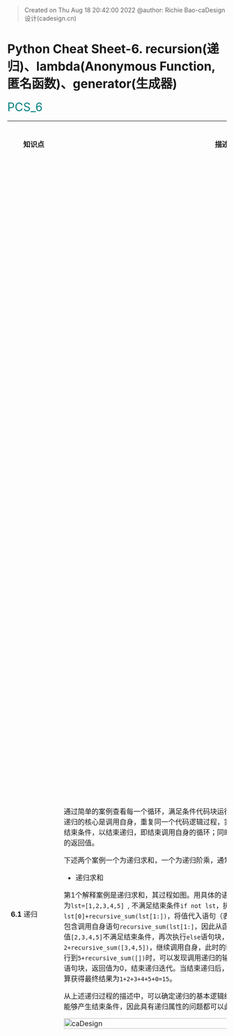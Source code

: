 > Created on Thu Aug 18 20:42:00 2022 @author: Richie Bao-caDesign设计(cadesign.cn)

<style>
  code {
    white-space : pre-wrap !important;
    word-break: break-word;
  }
</style>

# Python Cheat Sheet-6. recursion(递归)、lambda(Anonymous Function, 匿名函数)、generator(生成器)

<span style = "color:Teal;background-color:;font-size:20.0pt">PCS_6</span>

<table style="width:100%">
<tr>
<th style="width:10%"> 知识点 </th>
<th style="width:30%"> 描述 </th>
<th style="width:30%"> 代码段 </th> 
<th style="width:20%"> 运算结果 </th>
<th style="width:10%"> 备注</th> 
</tr>

<tr>
<td> 

__6.1__ 递归

</td>
<td>


通过简单的案例查看每一个循环，满足条件代码块运行变量值和返回值的变化是理解递归最好的途径。递归的核心是调用自身，重复同一个代码逻辑过程，实现返回值满足某一变化特征的叠加；并且需要有结束条件，以结束递归，即结束调用自身的循环；同时，给结束条件一个返回值，为最后一次调用自身的返回值。

下述两个案例一个为递归求和，一个为递归阶乘，通常用此来解释递归函数的方法。

* 递归求和

第1个解释案例是递归求和，其过程如图。用具体的语句和值解释上一段话为：开始输入值（开始值）为`lst=[1,2,3,4,5] `, 不满足结束条件`if not lst`，执行`else`语句块，返回值语句为`return lst[0]+recursive_sum(lst[1:])`，将值代入语句（表达式），为`1+recursive_sum([2,3,4,5])`，其中包含调用自身语句`recursive_sum(lst[1:]`，因此从函数名定义行重新开始执行该函数；因为输入参数值`[2,3,4,5]`不满足结束条件，再次执行`else`语句块，将值代入语句（表达式），为`2+recursive_sum([3,4,5])`，继续调用自身，此时的输入值为`[3,4,5]`；以次类推，不断迭代，直至执行到`5+recursive_sum([])`时，可以发现调用递归的输入值为`[]`，满足结束条件，因此执行`if not lst`语句块，返回值为0，结束递归迭代。当结束递归后，将每一次的返回值代入上一次迭代的返回值，计算获得最终结果为`1+2+3+4+5+0=15`。

从上述递归过程的描述中，可以确定递归的基本逻辑结构，无外乎调用自身即返回值计算逻辑和该逻辑能够产生结束条件，因此具有递归属性的问题都可以此点切入设计代码。

<img src="./imgs/pc_6_01.jpg" height='auto' width=100% title="caDesign">


</td>
<td>

```python
def recursive_sum(lst):
    if not lst:
        print("if not lst:{}".format(lst))
        return 0
    else:
        print(lst[1:])
        return lst[0]+recursive_sum(lst[1:])
    
lst=[1,2,3,4,5]    
lst_sum=recursive_sum(lst)
print("--"*30)
print(lst_sum)
```

</td>
<td>

    [2, 3, 4, 5]
    [3, 4, 5]
    [4, 5]
    [5]
    []
    if not lst:[]
    ------------------------------------------------------------
    15

</td>
<td>
</td>
</tr>

<tr>
<td> 

</td>
<td>

可以通过小的语句核实确定某些语句的运行结果，辅助理解程序。

</td>
<td>

```python
print(not [])
print(not [5])
print([5][1:])
```

</td>
<td>

    True
    False
    []

</td>
<td>
</td>
</tr>

<tr>
<td> 

</td>
<td>

返回值是需要代入到上次迭代调用自身的部分，因此只要返回值满足计算要求，可以根据需要返回任何值。下述代码将结束条件返回值配置为入`1000`时，计算结果为`1015`。


</td>
<td>

```python
def recursive_sum(lst):
    if not lst:
        print("if not lst:{}".format(lst))
        return 1000
    else:
        print(lst[1:])
        return lst[0]+recursive_sum(lst[1:])
    
lst=[1,2,3,4,5]    
lst_sum=recursive_sum(lst)
print("--"*30)
print(lst_sum)
```

</td>
<td>

    [2, 3, 4, 5]
    [3, 4, 5]
    [4, 5]
    [5]
    []
    if not lst:[]
    ------------------------------------------------------------
    1015

</td>
<td>
</td>
</tr>


<tr>
<td> 

</td>
<td>

* 递归阶乘

直接可以替换递归求和图中对应的值，来表达递归阶乘的过程。可以解释为：开始输入值（开始值）为`6`, 不满足结束条件`if n==1`，执行`else`语句块，返回值语句为`return n*recursive_factorial(n-1)`，将值代入语句（表达式），为`6×recursive_factorial(5)`，其中包含调用自身语句`recursive_factorial(5)`，因此从函数名定义行重新开始执行该函数；因为输入参数值`5`不满足结束条件，再次执行`else`语句块，将值代入语句（表达式），为`5×recursive_factorial(4)`，继续调用自身，此时的输入值为`4`；以次类推，不断迭代，直至执行到`2×recursive_factorial(1)`时，可以发现调用递归的输入值为`1`，满足结束条件，因此执行`if n==1`语句块，返回值为1，结束递归迭代。当结束递归后，将每一次的返回值代入上一次迭代的返回值，计算获得最终结果为`6×5×4×3×2×1=720`。

<img src="./imgs/pc_6_02.jpg" height='auto' width=100% title="caDesign">


</td>
<td>

```python
def recursive_factorial(n):
    if n==1:
        return 1
    else:
        return n*recursive_factorial(n-1)

fatorial_result=recursive_factorial(6)
print(fatorial_result)
```

</td>
<td>

    720

</td>
<td>
</td>
</tr>


<tr>
<td> 

</td>
<td>

* 用循环语句替换递归的方法

递归的方法可以用循环的方式解决，例如下述代码改写的递归求和及阶乘。虽然循环的方式更加易读，但是递归的方法似乎也符合python的宗旨，保持简单，除非它必须复杂！因此，究竟是使用递归还是循环，可以由代码的作者自己决定。



</td>
<td>

```python
lst=[1,2,3,4,5]  
lst_sum=0
while lst:
    lst_sum+=lst[0]
    lst=lst[1:]
print(lst_sum)

n=6
fatorial_result=1
while n:
    if n==1:break
    else:
        fatorial_result*=n
        n=n-1
print(fatorial_result)
```

</td>
<td>

    15
    720

</td>
<td>
</td>
</tr>

<tr>
<td> 

</td>
<td>

* 递归列表展平

下述递归嵌套列表展平的代码，虽然代码行数不多，但是相对递归求和和阶乘要复杂。这里需要注意两个问题，一个是存在有三个条件，`if`是结束条件。`elif`和`else`分别针对两种不同情况采取的措施。结束条件不是像递归求和和阶乘最后执行一次结束，是对`elif`和`else`下不断调用自身，最终达到各个分枝下满足结束条件的输入参数，逐个结束各个分枝；另一个是，返回值中存在`return flatten_lst(lst[0])+flatten_lst(lst[1:])`，为调用自身的函数求和，需要从左到右一次计算，先返回` flatten_lst(lst[0])`部分，待这部分递归完毕后，在执行`flatten_lst(lst[1:])`部分，而各自部分同样有满足`elif isinstance(lst[0],list)`条件的对象，因此还会产生调用自身两个函数相加的情况，依旧从左到右依次计算，至递归结束。具体的过程可以从图中观察，一个是正序过程，由`k-i,j`的方式标注执行顺序；粉色部分则是逆序逐步代入值的过程。比较清晰的表述了该递归的整个过程。

> 当很难通过代码直接理解算法时，必然需要通过`print()`，打印各个变化值查看整个过程。如果打印的对象比较多时，尤其类似递归这样要不断循环的算法，最好给出些辅助标识，定位每一轮次迭代，方便查看每次迭代对应变量的变化，从而找出规律，理解算法。

<img src="./imgs/pc_6_03.jpg" height='auto' width=100% title="caDesign">

</td>
<td>

```python
i=0
j=0
k=0
def flatten_lst(lst):
    global k,i,j
    
    print("#"*30,'%d-%d-%d'%(k,i,j))
    print("lst:",lst)
    if lst==[]:
        print('_'*30,'if')
        k+=1
        return lst
    
    elif isinstance(lst[0],list):
        print('_'*30,"elif")
        print(lst[0],';',lst[1:])
        i+=1
        return flatten_lst(lst[0])+flatten_lst(lst[1:])
    
    else:
        print('_'*30,'else')
        print(lst[:1],";",lst[1:])
        j+=1
        return lst[:1]+flatten_lst(lst[1:])
    
nested_lst=[['A','B',['C','D'],'E'],[6,[7,8,[9]]]]   
flatten_nested_lst=flatten_lst(nested_lst)
print("--"*30)
print(flatten_nested_lst)    
```

</td>
<td>


    ############################## 0-0-0
    lst: [['A', 'B', ['C', 'D'], 'E'], [6, [7, 8, [9]]]]
    ______________________________ elif
    ['A', 'B', ['C', 'D'], 'E'] ; [[6, [7, 8, [9]]]]
    ############################## 0-1-0
    lst: ['A', 'B', ['C', 'D'], 'E']
    ______________________________ else
    ['A'] ; ['B', ['C', 'D'], 'E']
    ############################## 0-1-1
    lst: ['B', ['C', 'D'], 'E']
    ______________________________ else
    ['B'] ; [['C', 'D'], 'E']
    ############################## 0-1-2
    lst: [['C', 'D'], 'E']
    ______________________________ elif
    ['C', 'D'] ; ['E']
    ############################## 0-2-2
    lst: ['C', 'D']
    ______________________________ else
    ['C'] ; ['D']
    ############################## 0-2-3
    lst: ['D']
    ______________________________ else
    ['D'] ; []
    ############################## 0-2-4
    lst: []
    ______________________________ if
    ############################## 1-2-4
    lst: ['E']
    ______________________________ else
    ['E'] ; []
    ############################## 1-2-5
    lst: []
    ______________________________ if
    ############################## 2-2-5
    lst: [[6, [7, 8, [9]]]]
    ______________________________ elif
    [6, [7, 8, [9]]] ; []
    ############################## 2-3-5
    lst: [6, [7, 8, [9]]]
    ______________________________ else
    [6] ; [[7, 8, [9]]]
    ############################## 2-3-6
    lst: [[7, 8, [9]]]
    ______________________________ elif
    [7, 8, [9]] ; []
    ############################## 2-4-6
    lst: [7, 8, [9]]
    ______________________________ else
    [7] ; [8, [9]]
    ############################## 2-4-7
    lst: [8, [9]]
    ______________________________ else
    [8] ; [[9]]
    ############################## 2-4-8
    lst: [[9]]
    ______________________________ elif
    [9] ; []
    ############################## 2-5-8
    lst: [9]
    ______________________________ else
    [9] ; []
    ############################## 2-5-9
    lst: []
    ______________________________ if
    ############################## 3-5-9
    lst: []
    ______________________________ if
    ############################## 4-5-9
    lst: []
    ______________________________ if
    ############################## 5-5-9
    lst: []
    ______________________________ if
    ------------------------------------------------------------
    ['A', 'B', 'C', 'D', 'E', 6, 7, 8, 9]


</td>
<td>
</td>
</tr>


<tr>
<td> 

__6.2__ 匿名函数（lambda）

</td>
<td>


lambda的基本语法为`lambda argument1,argument2,argument3,...,argumentN:expression using arguments`，需要注意的是lambda使用的是表达式（expression）不是语句（statement），返回一个函数表达式，不需要定义函数名（因此称为匿名函数）。lambda的表达式中可以加入`if`条件语句，语法为`lambda <arguments>:<return value if condition is True> if <condition> else <return value if condition is False>`；如果包含类似`elif`的结构，则语法为`lambda <args>:<return value> if <condition> else (return value if <condition> else <return value>)`。

对于较为简单的函数定义，使用lambda为内联函数（inline function），可以简化代码，而`def`方法则会稍显繁琐。


</td>
<td>


```python
def sum_func(x,y,z):
    return x+y+z
lst=[1,2,3]
print(sum_func(*lst))

sum_lambda=lambda x,y,z:x+y+z
print(sum_lambda(*lst))

print("-"*60)
comparison_operation_A=lambda x:True if x>10 else False #只有一个条件
print(comparison_operation_A(20))

CompOpera_B=lambda x:True if (x>10 and x<20) else False #包含多个条件，需要括起
print(CompOpera_B(18))

CompOpera_C=lambda x:x>10 and x<20 #不使用if else的方式
print(CompOpera_C(18))

print("-"*60)      
CompOpera_D=lambda x:1 if x<10 else (2 if x<20 else 0) #类似elif
print(CompOpera_D(7))
print(CompOpera_D(15))
print(CompOpera_D(30))
```

</td>
<td>

    6
    6
    ------------------------------------------------------------
    True
    True
    True
    ------------------------------------------------------------
    1
    2
    0

</td>
<td>
</td>
</tr>

<tr>
<td> 

</td>
<td>

* 嵌套的匿名函数

与嵌套函数类似。


</td>
<td>

```python
nested_sum=lambda x:lambda y:x+y
sum_instance=nested_sum(10) #输入值对应参数x
print(sum_instance(20)) #输入值对应参数y
print(sum_instance(50))
```

</td>
<td>

    30
    60

</td>
<td>
</td>
</tr>

<tr>
<td> 

</td>
<td>

* lambda 与filter(), map(),reduce(),sorted

lambda经常配合其它以函数作为输入参数的函数，可以非常便捷的以`inline function`方式行内完成代码。通过`help()`非常方便的确定`filter(), map(),reduce(),sorted`输入参数包含使用函数作为参数的部分。



</td>
<td>



```python
print(help(filter))
print("+"*60)  
print(help(map))
print("+"*60)  
from functools import reduce
print(help(reduce))
print("+"*60)  
print(help(sorted))
```

</td>
<td>


    Help on class filter in module builtins:
    
    class filter(object)
     |  filter(function or None, iterable) --> filter object
     |  
     |  Return an iterator yielding those items of iterable for which function(item)
     |  is true. If function is None, return the items that are true.
     |  
     |  Methods defined here:
     |  
     |  __getattribute__(self, name, /)
     |      Return getattr(self, name).
     |  
     |  __iter__(self, /)
     |      Implement iter(self).
     |  
     |  __next__(self, /)
     |      Implement next(self).
     |  
     |  __reduce__(...)
     |      Return state information for pickling.
     |  
     |  ----------------------------------------------------------------------
     |  Static methods defined here:
     |  
     |  __new__(*args, **kwargs) from builtins.type
     |      Create and return a new object.  See help(type) for accurate signature.
    
    None
    ++++++++++++++++++++++++++++++++++++++++++++++++++++++++++++
    Help on class map in module builtins:
    
    class map(object)
     |  map(func, *iterables) --> map object
     |  
     |  Make an iterator that computes the function using arguments from
     |  each of the iterables.  Stops when the shortest iterable is exhausted.
     |  
     |  Methods defined here:
     |  
     |  __getattribute__(self, name, /)
     |      Return getattr(self, name).
     |  
     |  __iter__(self, /)
     |      Implement iter(self).
     |  
     |  __next__(self, /)
     |      Implement next(self).
     |  
     |  __reduce__(...)
     |      Return state information for pickling.
     |  
     |  ----------------------------------------------------------------------
     |  Static methods defined here:
     |  
     |  __new__(*args, **kwargs) from builtins.type
     |      Create and return a new object.  See help(type) for accurate signature.
    
    None
    ++++++++++++++++++++++++++++++++++++++++++++++++++++++++++++
    Help on built-in function reduce in module _functools:
    
    reduce(...)
        reduce(function, sequence[, initial]) -> value
        
        Apply a function of two arguments cumulatively to the items of a sequence,
        from left to right, so as to reduce the sequence to a single value.
        For example, reduce(lambda x, y: x+y, [1, 2, 3, 4, 5]) calculates
        ((((1+2)+3)+4)+5).  If initial is present, it is placed before the items
        of the sequence in the calculation, and serves as a default when the
        sequence is empty.
    
    None
    ++++++++++++++++++++++++++++++++++++++++++++++++++++++++++++
    Help on built-in function sorted in module builtins:
    
    sorted(iterable, /, *, key=None, reverse=False)
        Return a new list containing all items from the iterable in ascending order.
        
        A custom key function can be supplied to customize the sort order, and the
        reverse flag can be set to request the result in descending order.
    
    None


</td>
<td>
</td>
</tr>


<tr>
<td> 

</td>
<td>


如果某一函数或者方法的输入参数有函数参数，则首先考虑使用`lambda`的方式，这经常用于[pandas](https://pandas.pydata.org/)下配合方法`apply`，根据行数据增加新的列数据。

下述案例将以字典保存的保龄球大赛得分转换为`DataFrame`数据格式，并用`apply`方法，以`lambda`方式计算标准计分（Standard Score，z_score，代表原始数值和平均值之间的距离，并以标准差为单位计算，即z-score是从感兴趣的点到均值之间有多少个标准差，这样就可以在不同组数据间比较某一数值的重要程度。）

> 浅试pandas的DataFrame数据结构。pandas数据处理方法异常丰富，是数据处理的核心应用库，可以查看pandas手册，或相关说明。


</td>
<td>


```python
vals=[2,3,4,10,15,17,19,30,50]
filtered_vals=filter(lambda x:x>10, vals) #返回的是一个迭代器（iterator）
print(filtered_vals)
print(list(filtered_vals))

print("-"*60)  
mapped_vals=map(lambda x:x**2,vals)
print(list(mapped_vals))

print("-"*60)  
reduced_vals=reduce(lambda x,y:x+y, vals) #相当于求和
print(reduced_vals)

print("-"*60)  
scores=[('Mason',90),('Reece',81),('A',73),('B',97),('C',85)]
sorted_vals=sorted(scores,key=lambda score:score[1])
print(sorted_vals)
```

</td>
<td>


    <filter object at 0x0000020982DF1730>
    [15, 17, 19, 30, 50]
    ------------------------------------------------------------
    [4, 9, 16, 100, 225, 289, 361, 900, 2500]
    ------------------------------------------------------------
    150
    ------------------------------------------------------------
    [('A', 73), ('Reece', 81), ('C', 85), ('Mason', 90), ('B', 97)]
 

</td>
<td>
</td>
</tr>

<tr>
<td> 

</td>
<td>


</td>
<td>

```python
bowlingContest_scores_dic={'Barney':86,'Harold':73,'Chris':124,'Neil':111,'Tony':90,'Simon':38,
                           'Jo':84,'Dina':71,'Graham':103,'Joe':85,'Alan':90,'Billy':89,
                           'Gordon':229,'Wade':77,'Cliff':59,'Arthur':95,'David':70,'Charles':88}
                          
print(bowlingContest_scores_dic)

import pandas as pd
bowlingContest_scores_df=pd.DataFrame.from_dict(bowlingContest_scores_dic,orient='index',columns=['score'])
print(bowlingContest_scores_df)
scores_mean=bowlingContest_scores_df.score.mean()
scores_std=bowlingContest_scores_df.score.std()
print("-"*60)  
print('scores_mean=%.2f,scores_std=%.2f'%(scores_mean,scores_std))
bowlingContest_scores_df['z_score']=bowlingContest_scores_df.score.apply(lambda score:round((score-scores_mean)/scores_std,3))
print(bowlingContest_scores_df)
```

</td>
<td>


    {'Barney': 86, 'Harold': 73, 'Chris': 124, 'Neil': 111, 'Tony': 90, 'Simon': 38, 'Jo': 84, 'Dina': 71, 'Graham': 103, 'Joe': 85, 'Alan': 90, 'Billy': 89, 'Gordon': 229, 'Wade': 77, 'Cliff': 59, 'Arthur': 95, 'David': 70, 'Charles': 88}
             score
    Barney      86
    Harold      73
    Chris      124
    Neil       111
    Tony        90
    Simon       38
    Jo          84
    Dina        71
    Graham     103
    Joe         85
    Alan        90
    Billy       89
    Gordon     229
    Wade        77
    Cliff       59
    Arthur      95
    David       70
    Charles     88
    ------------------------------------------------------------
    scores_mean=92.33,scores_std=39.09
             score  z_score
    Barney      86   -0.162
    Harold      73   -0.495
    Chris      124    0.810
    Neil       111    0.477
    Tony        90   -0.060
    Simon       38   -1.390
    Jo          84   -0.213
    Dina        71   -0.546
    Graham     103    0.273
    Joe         85   -0.188
    Alan        90   -0.060
    Billy       89   -0.085
    Gordon     229    3.496
    Wade        77   -0.392
    Cliff       59   -0.853
    Arthur      95    0.068
    David       70   -0.571
    Charles     88   -0.111
 

</td>
<td>
</td>
</tr>


<tr>
<td> 

</td>
<td>


* 用lambda定义递归展平嵌套列表

前述递归嵌套列表是根据索引为0的项值是否为列表给出`elif`和`else`的处理路径，如果列表为空则执行`if`，其为终止条件。此次给出的方法是使用lambda函数，lambda函数组合了列表推导式的方法，递归lambda自身完成嵌套列表的展平。直接看包括列表推导式和递归的lambda函数理解递归的过程，因为无法`print()`变量，很难查看整个计算流程，因此需要将lambda转换为`def`的形式，并将列表推导式转换为`for`循环。

图解释了整个计算流程。对循环的子列表执行递归操作，通过判断该列表是否为列表，执行`if`或者`else`语句块。`else`语句块为终止条件，为列表项值不再是子列表，而是单个值时的情况，则返回包含该一个值的列表，通过`extend`的方法，将其追加到变量`lst_collection`中。注意，追加的过程，是根据循环从左到右，从外到内（子列表）迭代过程的逆序，例如先`['A','B',['C','D'],'E']` 子列表，然后`[6,[7,8,[9]]]`子列表；前者子列表仍旧从左到右，先`A`，再`B`，在调用自身位置追加到列表为`['A','B']`；到`['C','D']`时，先执行嵌套子列表，从左到右，在调用到自身位置处追加到列表为`['C','D']`；在`A`,`B`和`['C','D']`齐平的位置合并列表为`['A','B','C','D','E']`，依次类推。

终止条件的返回值是返回递归调用自身的位置，例如满足终止条件的`A`，返回值为`['A']`，该值对应到递归调用的位置`lst_collection.extend(flatten_lst_loop(n_lst))`，而被追加到` lst_collection`列表中，因为返回的是含一个值的列表，因此使用`extend`方法。

思考：如果将`else`终止条件返回值改为`lst`，而不是`[lst]`，并将调用位置语句改为`lst_collection.append(flatten_lst_loop(n_lst))`，即将`extend`改为`append`，为什么不可以？

<img src="./imgs/pc_6_04.jpg" height='auto' width=100% title="caDesign">



</td>
<td>


```python
flatten_lst=lambda lst: [m for n_lst in lst for m in flatten_lst(n_lst)] if type(lst) is list else [lst]

nested_lst=[['A','B',['C','D'],'E'],[6,[7,8,[9]]]]  
print(flatten_lst(nested_lst))
```

</td>
<td>

    ['A', 'B', 'C', 'D', 'E', 6, 7, 8, 9]

</td>
<td>
</td>
</tr>


<tr>
<td> 

</td>
<td>

将lambda转换为`def`定义的形式，并拆解列表推导式，方便通过`print`方式查看变量值的变化。

</td>
<td>


```python
i=0
def flatten_lst_loop(lst):  
    global i
    
    print("-"*50,i)
    lst_collection=[]
    if type(lst) is list:
        i+=1
        print('**',lst)
        for n_lst in lst:
            print("##",n_lst)            
            lst_collection.extend(flatten_lst_loop(n_lst))
            print(':',lst_collection)
    else:
        i+=1
        print('++',lst)
        return [lst]
    return lst_collection
            
flattened_nestedLst=flatten_lst_loop(nested_lst)
print("-"*60)
print(flattened_nestedLst)
```

</td>
<td>


    -------------------------------------------------- 0
    ** [['A', 'B', ['C', 'D'], 'E'], [6, [7, 8, [9]]]]
    ## ['A', 'B', ['C', 'D'], 'E']
    -------------------------------------------------- 1
    ** ['A', 'B', ['C', 'D'], 'E']
    ## A
    -------------------------------------------------- 2
    ++ A
    : ['A']
    ## B
    -------------------------------------------------- 3
    ++ B
    : ['A', 'B']
    ## ['C', 'D']
    -------------------------------------------------- 4
    ** ['C', 'D']
    ## C
    -------------------------------------------------- 5
    ++ C
    : ['C']
    ## D
    -------------------------------------------------- 6
    ++ D
    : ['C', 'D']
    : ['A', 'B', 'C', 'D']
    ## E
    -------------------------------------------------- 7
    ++ E
    : ['A', 'B', 'C', 'D', 'E']
    : ['A', 'B', 'C', 'D', 'E']
    ## [6, [7, 8, [9]]]
    -------------------------------------------------- 8
    ** [6, [7, 8, [9]]]
    ## 6
    -------------------------------------------------- 9
    ++ 6
    : [6]
    ## [7, 8, [9]]
    -------------------------------------------------- 10
    ** [7, 8, [9]]
    ## 7
    -------------------------------------------------- 11
    ++ 7
    : [7]
    ## 8
    -------------------------------------------------- 12
    ++ 8
    : [7, 8]
    ## [9]
    -------------------------------------------------- 13
    ** [9]
    ## 9
    -------------------------------------------------- 14
    ++ 9
    : [9]
    : [7, 8, 9]
    : [6, 7, 8, 9]
    : ['A', 'B', 'C', 'D', 'E', 6, 7, 8, 9]
    ------------------------------------------------------------
    ['A', 'B', 'C', 'D', 'E', 6, 7, 8, 9]
    


</td>
<td>
</td>
</tr>

<tr>
<td> 

__6.3__ 生成器（generator）

</td>
<td>


生成器包括生成器函数和生成器表达式。生成器不会一次性计算所有结果，例如以列表形式返回所有计算值（如果为海量数据，列表形式会非常耗内存），而是根据需要提取数值，这样可以增加计算的效率，节约内存空间。例如`filter()`，`map()`，`zip()`等函数的返回值均为迭代器（iterator）（可迭代对象），即生成器返回迭代器（对象）。

生成器函数，就是在`def`定义函数时，返回值以`yield`的方式一次返回一个结果；生成器表达式，就是将列表推导式的`[]`改为`()`就可。或者使用`iter()`函数将可迭代对象转换为迭代器（iterator）。

通过`help()`查看生成器说明文件，有`__next__`方法，即`next(iterable)`实现逐个读取生成器返回的迭代对象。

* 生成器函数

</td>
<td>


```python
def squared_generator(range_start,range_stop,range_step=1):
    for i in range(range_start,range_stop,range_step):
        yield i**2
squared_iterable=squared_generator(1,5)
print(squared_iterable)

for i in squared_iterable:print(i)
print("-"*60)
for i in squared_iterable:print(i) #当迭代完毕后，在执行则为空，需重新调用生成器函数
```

</td>
<td>

    <generator object squared_generator at 0x000001E013AF4430>
    1
    4
    9
    16
    ------------------------------------------------------------
  

</td>
<td>
</td>
</tr>

<tr>
<td> 

</td>
<td>


</td>
<td>

```python
squared_iterable=squared_generator(1,5)
for i in squared_iterable:print(i)

```

</td>
<td>

    1
    4
    9
    16

</td>
<td>
</td>
</tr>


<tr>
<td> 

</td>
<td>



</td>
<td>

```python
def computing_generator(x):
    x+=1
    print('Performed addition')
    yield x
    
    x*=2
    print('Performed multiplication')
    yield x

computing_iterable=computing_generator(5)
print(next(computing_iterable))
print(next(computing_iterable))
```

</td>
<td>

    Performed addition
    6
    Performed multiplication
    12

</td>
<td>
</td>
</tr>


<tr>
<td> 

</td>
<td>



</td>
<td>

```python
def infinite_generator():
    i=0
    while True:
        i+=1
        yield i
infinite_iterable=infinite()        
print(next(infinite_iterable))
print(next(infinite_iterable))
print(next(infinite_iterable))

help(infinite_iterable)

```

</td>
<td>


    1
    2
    3
    Help on generator object:
    
    infinite = class generator(object)
     |  Methods defined here:
     |  
     |  __del__(...)
     |  
     |  __getattribute__(self, name, /)
     |      Return getattr(self, name).
     |  
     |  __iter__(self, /)
     |      Implement iter(self).
     |  
     |  __next__(self, /)
     |      Implement next(self).
     |  
     |  __repr__(self, /)
     |      Return repr(self).
     |  
     |  close(...)
     |      close() -> raise GeneratorExit inside generator.
     |  
     |  send(...)
     |      send(arg) -> send 'arg' into generator,
     |      return next yielded value or raise StopIteration.
     |  
     |  throw(...)
     |      throw(typ[,val[,tb]]) -> raise exception in generator,
     |      return next yielded value or raise StopIteration.
     |  
     |  ----------------------------------------------------------------------
     |  Data descriptors defined here:
     |  
     |  gi_code
     |  
     |  gi_frame
     |  
     |  gi_running
     |  
     |  gi_yieldfrom
     |      object being iterated by yield from, or None
    
 

</td>
<td>
</td>
</tr>


<tr>
<td> 

</td>
<td>

* 迭代对象的`send()`方法

`send()`方法可以向`yield`表达式传递参数，作为`yield`表达式的值。


</td>
<td>


```python
def double_inputs():
    while True:
        x=yield
        print("-"*10,x)
        yield x*2
        
di_gen= double_inputs()
print(next(di_gen))
print(di_gen.send(5))
next(di_gen)
print(di_gen.send(7))
```

</td>
<td>


    None
    ---------- 5
    10
    ---------- 7
    14


</td>
<td>
</td>
</tr>


<tr>
<td> 

</td>
<td>



</td>
<td>


```python
def squared_generator():
    for i in range(1,10):
        print("-"*10,i)
        yield i**2
sg=squared_generator()
print(next(sg))
print(next(sg))
print(next(sg))
print("-"*60)
print(sg.send(7))
print(sg.send(9))
```

</td>
<td>

    ---------- 1
    1
    ---------- 2
    4
    ---------- 3
    9
    ------------------------------------------------------------
    ---------- 4
    16
    ---------- 5
    25

</td>
<td>
</td>
</tr>


<tr>
<td> 

</td>
<td>

需要注意的是，下述计数求和代码，需要先运行`next()`，然后执行`send()`，否则提示`TypeError: can't send non-None value to a just-started generator`错误。`send()`将值传递给的是`yield`表达式，因此可以看到下述代码，在`send(1)`之后，先运行` delta=yield countNtotal_nt(count,total)`语句，此时`delta`对象的值为1，执行`if`语句块，然后，依次迭代。



</td>
<td>


```python
from collections import namedtuple

countNtotal_nt=namedtuple('countNsum',['count','total'])

def countNtotal(count=0,total=0):
    i=0
    while True:
        print('-'*10,i)
        delta=yield countNtotal_nt(count,total)
        print("###",delta)
        if delta:
            print('+'*10,i)
            count+=1
            total+=delta
            i+=1
            
vals=[1,2,3,4,None,7,8,9]
countNtotal_gen=countNtotal()
print(next(countNtotal_gen))
print("-"*60)
for v in vals:print(countNtotal_gen.send(v))
```

</td>
<td>


    ---------- 0
    countNsum(count=0, total=0)
    ------------------------------------------------------------
    ### 1
    ++++++++++ 0
    ---------- 1
    countNsum(count=1, total=1)
    ### 2
    ++++++++++ 1
    ---------- 2
    countNsum(count=2, total=3)
    ### 3
    ++++++++++ 2
    ---------- 3
    countNsum(count=3, total=6)
    ### 4
    ++++++++++ 3
    ---------- 4
    countNsum(count=4, total=10)
    ### None
    ---------- 4
    countNsum(count=4, total=10)
    ### 7
    ++++++++++ 4
    ---------- 5
    countNsum(count=5, total=17)
    ### 8
    ++++++++++ 5
    ---------- 6
    countNsum(count=6, total=25)
    ### 9
    ++++++++++ 6
    ---------- 7
    countNsum(count=7, total=34)
    


</td>
<td>
</td>
</tr>

<tr>
<td> 

</td>
<td>

* 生成器表达式

</td>
<td>


```python
plus10_generator=(i+10 for i  in [1,2,3,4,5])
print(plus10_generator)
print(list(plus10_generator))

print("-"*60)
lst_iter=iter([1,2,3,4,5])
print(lst_iter)
print(next(lst_iter))
print(next(lst_iter))
```

</td>
<td>

    <generator object <genexpr> at 0x000001E013AE7430>
    [11, 12, 13, 14, 15]
    ------------------------------------------------------------
    <list_iterator object at 0x000001E013BB9670>
    1
    2
    

</td>
<td>
</td>
</tr>


<tr>
<td> 

</td>
<td>


* 用生成器递归展平列表

该方法逻辑同`用lambda定义递归展平嵌套列表`，只是这里有些处理方法的替换，1是，将`if type(lst) is list:`判断条件用`try,except`异常处理替换，当`lst`变量不为列表时，就会引发异常，从而执行`except`语句块，为结束条件；2是，用`yield`替换`lst_collection.extend(flatten_lst_loop(n_lst))`值追加到列表中，而是直接构建生成器，产生迭代对象。


</td>
<td>


```python
def flatten_lst_generator(lst):
    try: #使用语句try/except捕捉异常
        for n_lst  in lst: 
             for m in flatten_lst_generator(n_lst):
                yield m
               
    except:  
        yield lst
        
nested_lst=[['A','B',['C','D'],'E'],[6,[7,8,[9]]]]  
flatten_nestedLst=flatten_lst_generator(nested_lst)
print(list(flatten_nestedLst))               
```


</td>
<td>

    ['A', 'B', 'C', 'D', 'E', 6, 7, 8, 9]
</td>
<td>
</td>
</tr>


<tr>
<td> 

__6.4__  [itertools](https://docs.python.org/3/library/itertools.html)库

</td>
<td>


[itertools](https://docs.python.org/3/library/itertools.html)库可以实现一系列迭代器（iterator），可以简洁而高效的完成相关的算法，而避免自行重新编写相关的工具。理解与善用`itertools`库，可以提高代码书写效率，及高效利用内存。对`itertools`可以直接查看官网。下述摘抄了官网说明表格，记录如下，方便查阅。通过表格给出的参数，结果和示例很容易推断工具的使用方法和算法目的。

* Infinite iterators（无穷迭代器）:

| Iterator | Arguments     | Results                                        | Example                               |
|----------|---------------|------------------------------------------------|---------------------------------------|
| count()  | start, [step] | start, start+step, start+2*step, …             | count(10) --> 10 11 12 13 14 ...      |
| cycle()  | p             | p0, p1, … plast, p0, p1, …                     | cycle('ABCD') --> A B C D A B C D ... |
| repeat() | elem [,n]     | elem, elem, elem, … endlessly or up to n times | repeat(10, 3) --> 10 10 10            |

* Iterators terminating on the shortest input sequence（根据最短输入序列长度停止的迭代器）:

| accumulate()          | p [,func]                   | p0, p0+p1, p0+p1+p2, …                     | accumulate([1,2,3,4,5]) --> 1 3 6 10 15                  |
|-----------------------|-----------------------------|--------------------------------------------|----------------------------------------------------------|
| chain()               | p, q, …                     | p0, p1, … plast, q0, q1, …                 | chain('ABC', 'DEF') --> A B C D E F                      |
| chain.from_iterable() | iterable                    | p0, p1, … plast, q0, q1, …                 | chain.from_iterable(['ABC', 'DEF']) --> A B C D E F      |
| compress()            | data, selectors             | (d[0] if s[0]), (d[1] if s[1]), …          | compress('ABCDEF', [1,0,1,0,1,1]) --> A C E F            |
| dropwhile()           | pred, seq                   | seq[n], seq[n+1], starting when pred fails | dropwhile(lambda x: x<5, [1,4,6,4,1]) --> 6 4 1          |
| filterfalse()         | pred, seq                   | elements of seq where pred(elem) is false  | filterfalse(lambda x: x%2, range(10)) --> 0 2 4 6 8      |
| groupby()             | iterable[, key]             | sub-iterators grouped by value of key(v)   |                                                          |
| islice()              | seq, [start,] stop [, step] | elements from seq[start:stop:step]         | islice('ABCDEFG', 2, None) --> C D E F G                 |
| pairwise()            | iterable                    | (p[0], p[1]), (p[1], p[2])                 | pairwise('ABCDEFG') --> AB BC CD DE EF FG                |
| starmap()             | func, seq                   | func(*seq[0]), func(*seq[1]), …            | starmap(pow, [(2,5), (3,2), (10,3)]) --> 32 9 1000       |
| takewhile()           | pred, seq                   | seq[0], seq[1], until pred fails           | takewhile(lambda x: x<5, [1,4,6,4,1]) --> 1 4            |
| tee()                 | it, n                       | it1, it2, … itn splits one iterator into n |                                                          |
| zip_longest()         | p, q, …                     | (p[0], q[0]), (p[1], q[1]), …              | zip_longest('ABCD', 'xy', fillvalue='-') --> Ax By C- D- |

* Combinatoric iterators（排列组合迭代器）:

| Iterator                        | Arguments          | Results                                                       |
|---------------------------------|--------------------|---------------------------------------------------------------|
| product()                       | p, q, … [repeat=1] | cartesian product, equivalent to a nested for-loop            |
| permutations()                  | p[, r]             | r-length tuples, all possible orderings, no repeated elements |
| combinations()                  | p, r               | r-length tuples, in sorted order, no repeated elements        |
| combinations_with_replacement() | p, r               | r-length tuples, in sorted order, with repeated elements      |

</td>
<td>



</td>
<td>


</td>
<td>
</td>
</tr>







</table>

<span style = "color:Teal;background-color:;font-size:20.0pt">是否完成PCS_6(&nbsp;&nbsp;&nbsp;&nbsp;&nbsp;&nbsp;)</span>